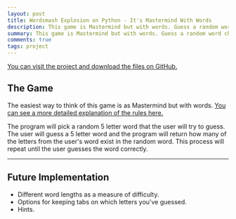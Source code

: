 ```yaml
---
layout: post
title: Wordsmash Explosion on Python - It's Mastermind With Words
description: This game is Mastermind but with words. Guess a random word chosen by the computer based on how many letters there are in common.
summary: This game is Mastermind but with words. Guess a random word chosen by the computer based on how many letters there are in common.
comments: true
tags: project
---
```


[You can visit the project and download the files on GitHub.](https://github.com/milofultz/wordmastermind)

## The Game

The easiest way to think of this game is as Mastermind but with words. [You can see a more detailed explanation of the rules here.](https://www.word-grabber.com/printable-word-games/a-mastermind-with-words-jotto)

The program will pick a random 5 letter word that the user will try to guess. The user will guess a 5 letter word and the program will return how many of the letters from the user's word exist in the random word. This process will repeat until the user guesses the word correctly.

---

## Future Implementation

- Different word lengths as a measure of difficulty.
- Options for keeping tabs on which letters you've guessed.
- Hints.